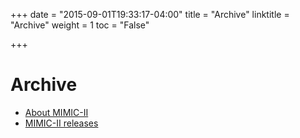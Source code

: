 +++
date = "2015-09-01T19:33:17-04:00"
title = "Archive"
linktitle = "Archive"
weight = 1
toc = "False"

+++

# Archive

* [About MIMIC-II](/archive/mimic-ii/)
* [MIMIC-II releases](/archive/mimic-releases/)
